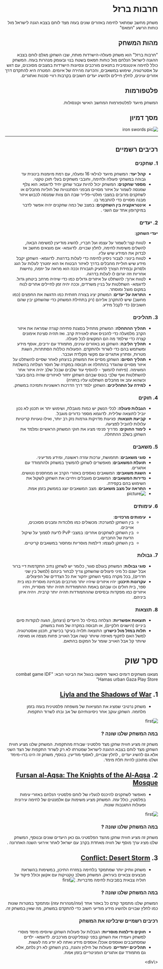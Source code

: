 <div dir='rtl' lang='he'>

  # חרבות ברזל
  
משחק מחשב שמתאר לחימה באזורים שונים בעזה מצד לוחם בצבא הגנה לישראל מול כוחות הרשע "חמאס"

## מהות המשחק
  "חרבות ברזל" הוא משחק פעולה-הישרדות מותח, שבו השחקן מגלם לוחם בצבא ההגנה לישראל הנלחם מול כוחות חמאס בשטח בנוי ובעומק מנהרות בעזה. המשחק כולל לחימה אינטנסיבית בתנאים מורכבים ונסיונות הישרדות במצבים מסוכנים, עם דגש על אסטרטגיה, שימוש במשאבים, והכרעה מהירה של איומים. המטרה היא להתקדם דרך אזורים עוינים, לחלץ חיילים ולהשיג יעדים       חשובים בקרבות רוויי סכנות ואתגרים.

## פלטפורמות
המשחק מיועד לפלטפורמות המחשב האישי וקונסולות.

## מסך דמיון
![iron swords pic](ironswardpic.png)

---

## רכיבים רשמיים

### 1. שחקנים
- **קהל יעד**: המשחק מיועד לגילאי 16 ומעלה, עם רמת מיומנות בינונית עד גבוהה במשחקי פעולה ולחימה, וחובבי משחקים בעלי תוכן טקטי.
- **מספר שחקנים**: המשחק יכול להיות עבור שחקן יחיד לדוגמא: הוא צלף שמנסה לשמור על איזור מסויים מבפני הסתננויות של חוליות מחבלים או לשחקנים מרובים במצבי מולטי-פלייר שבה הם צוות שמנסה לכבוש איזור מבנה מסויים כדי להתבמר בו.
- **אינטראקציה בין השחקנים**: במצב של כמה שחקנים יהיה אפשר לדבר במיקרופון אחד עם השני .

### 2. יעדים
**יעדי השחקן**:
-  לטווח קצר:לשמור על עצמו ועל חבריו, להשיג מודיעין למשימה הבאה, להשלים משימות לחימה, לחלץ שבויים. לדוגמא- אם מוצאים מחשב אז לבדוק את המידע שיש עליו.
-  לטווח בינוני: לצבור ניסיון לחימה כדי לעלות בדרגות. לדוגמא- השחקן יקבל מידע שיש חוליית מחבלים בדרך לאיזור הבטוח אז הוא ימטרך לעלות על הגג ולסרוק ובמידת הצורך להזעיק תגבורת וככה הוא מראה על יוזמה, נחישות אחריות וזה יגרום לו לעלות בדרגה.
-  לטווח ארוך: להשתלט על איזורים גדולים כמו כדי שיהיה מרחב ביטחון גדול. לדוגמא- השתלטות על בניין משרדים, וככה יהיה זמן לחיילים אחרים לנוח במקום מוצל ומוסתר.
- **התראה על יעדים**: המשחק יציג בצורה חזותית כמו הדגשה את החפצים (כמו מחשב) שיש להתקרב אליהם (רק בתחילת המשחק כדי שהשחקן יבין שהם חשובים) כדי לקבל מידע.

### 3. תהליכים
- **תהליך ההתחלה**: המשחק מתחיל בסצנת פתיחה קצרה שמראה את איזור הקרב מלמעלה כדי להכניס אותו לאווירת קרב. ואז תהיה סצינת אימונים קצרה כדי שילמד מה הם המקשים לכל פעולה. 
- **תהליך הליבה**: השחקן נע באזורים עוינים, מתמודד עם יריבים, אוסף מידע ומשתמש בהם כדי לשרוד ולהתקדם. הפעולות כוללות הסתתרות, השגת מטרות, ופתרון אתגרים עם מקשי מקלדת ועכבר.
- **תהליך הסיום**: השחקן מסיים את המשחק בניצחון לאחר שסיים להשתלט על איזור מסויים שהוגדר בהתחלה או תבוסה במקרה של חוסר הצלחה בהשלמת המשימה. (פיתוח להמשך - להוסיף עוד שלבים שבכל שלב יהיה איזור אחר להשתלטות ואף שלבי בונוס שבהם השחקן יחזור לאיזורים שהיה בהם בעבר וכשהוא עזב אז מחבלים השתלטו עליו בחזרה)
- **למידה על התהליכים**: השחקן ילמד דרך הדרכות ראשוניות ותמיכה במשחק.

### 4. חוקים
- **הגבלות פעולה**: לכלי הנשק יש כמות מוגבלת, ושימוש יתר או תכנון לא נכון יוביל לתוצאה שלילית. לדוגמא מספר כדורים מוגבל.
- **קביעת תוצאות**: פגיעות מדויקות גורמות נזק רב יותר, ואילו טעויות קריטיות עלולות להוביל לפציעה.
- **לימוד החוקים**: מדריך פנימי מציג את חוקי המשחק הראשיים ומלמד את השחקן בשלב ההתחלה.

### 5. משאבים
- **סוגי משאבים**: תחמושת, ערכות עזרה ראשונה, ומידע מודיעיני.
- **תועלת המשאבים**: מאפשרים לשחקן להמשיך במשחק ולהתמודד עם אתגרים.
- **השגת משאבים**: המשאבים נאספים באזורי הקרב או ממחסנים נטושים.
- **נדירות המשאבים**: המשאבים מוגבלים ויחייבו את השחקן לשקול את השימוש בהם בקפידה.
- **התראה על מצב משאבים**: מצב המשאבים יוצג בממשק בזמן אמת.
- ![picture](ironswardpic2.png)

### 6. עימותים
- **עימותים מרכזיים**:
  - בין השחקן למערכת: מכשולים כמו מלכודות ומבנים מסוכנים, אוייבים.
  - בין השחקן לשחקנים אחרים: במצבי PvP לדעת לסמוך על שיקול הדעת של החברים.
  - בין השחקן לעצמו: דילמות מוסריות ומחסור במשאבים קריטיים.

### 7. גבולות
- **סוגי גבולות**: המשחק בעולם סגור, כלומר יש לשחקן נתיב התקדמות דיי ברור אבל ישנם כל מיני פיצולים שהשחקן צריך לבחור בינהם (למשל בין שני חדרים), בכל מקרה בסוף השחקן יחקור את כל הצדדים של הפיצולים.
- **עקרונות תיכנון**: יהיו איזורים שיהיו יותר מורכבים מבחינה מוסרית כמו בית ספר, בית חולים וכו שבהם באמת ההתמודדות תהיה יותר מוסרית, ויהיו איזורים כמו מפקדות ובסיסים שההתמודדות תהיה יותר קרבית. ויהיה איזון ביניהם.

### 8. תוצאות
- **תוצאות אפשריות**: הצלחה במילוי כל היעדים (ניצחון), הגעה לנקודות סיום ביניים (הישגים חלקיים), או תבוסה במקרה של מוות במשחק.
- **תלות במזל מול כישרון**: התוצאה תלויה בעיקר בכישרון, תכנון ואסטרטגיה. למשל האם לתקוף מאיפה שיותר קשה אבל האוייב פחות מצפה או מאיפה שיותר קל אבל האוייב שומר על המקום בהתאם.

# סקר שוק
מצאנו משחקים דומים כאשר חיפשנו בגוגל את הביטוי הבא: "combat game IDF Hamas urban Gaza Play Store"
## 1. **[Liyla and the Shadows of War](https://play.google.com/store/apps/details?id=org.liyla.war&pli=1)**
- משחק נרטיבי שמציג את המציאות של משפחה פלסטינית בעזה בזמן מלחמה. השחקן עוקב אחר ניסיונותיהם של אב ובתו לשרוד התקפות.

![first](Liyla_and_the_Shadows_of_War.png)

### במה המשחק שלנו שונה ?
  משחק זה מציע חווית שחקן מצד פלסטיני שבורח מהתקפות. המשחק שלנו מציע חווית השחקן מצד לוחם בצבא ההגנה לישראל שמטרתו לא רק לשרוד התקפות של הצד השני אלא גם להשיג יעדים , 
  לחלץ שבויים, לאסוף מודיעין. בנוסף, משחק זה הינו בדו-מימד ושלנו מתוכנן להיות תלת מימד.
 

## 2.  **[Fursan al-Aqsa: The Knights of the Al-Aqsa Mosque](https://store.steampowered.com/app/1714420/Fursan_alAqsa_The_Knights_of_the_AlAqsa_Mosque/)**
- מאפשר לשחקנים להיכנס לנעליו של לוחם פלסטיני הנלחם באזורי עימות בפלסטין, כולל עזה. המשחק מציע משימות עם אלמנטים של לחימה עירונית ופעולות התגנבות שונות.
  
![first](Fursan_alAqsa.png)

  
 ### במה המשחק שלנו שונה ?
  משחק זה מציע חווית שחקן מהצד הפלסטיני.גם כאן היעדים שונים ובנוסף, המשחק שלנו מציג ערך מוסף של חוויה מאחדת בקרב עם ישראל לאחר אירועי השנה האחרונה .
     
## 3.  **[Conflict: Desert Storm](https://store.steampowered.com/app/6060/Conflict_Desert_Storm/)**
 - משחק וותיק יותר שמתמקד בלחימה במזרח התיכון, במשימות בהשראת מבצעים צבאיים בעיראק. המשחק משלב טקטיקות עם אקשן וכולל פיקוד על חוליה צבאית בסביבות לחימה מדבריות.
   ![first](conflict_dessert_storm.png)

  
  ### במה המשחק שלנו שונה ?
  המשחק שלנו מתמקד קודם כל באזור אחד (עזה/מנהרות עזה) ומתמקד במטרות שונות כמו לחלץ שבויים ולהשיג מידע מודיעי חשוב כדי להתקדם במשחק, מה שאין במשחק זה.

### רכיבים רשמיים שיבליטו את המשחק

- **חוקים ודילמות מוסריות**: הגבלות על פעולות השחקן שיוסיפו מימד מוסרי למשחק ויעמידו את השחקן בפני קונפליקטים מורכבים. לדוגמא- ילדים שמסתובבים ואוספים אוכל/ אוספים מידע ואתה לא יודע מה לעשות.
- **תהליכים ייחודיים**: פעולות של חילוץ והגנה, בהן השחקן לא רק נלחם, אלא גם מתמודד עם אתגרים הומניטריים בזמן אמת.

<\div>
